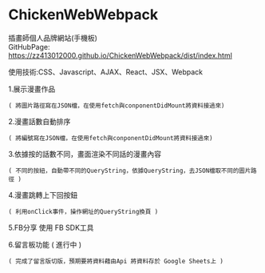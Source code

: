 # ChickenWebWebpack
插畫師個人品牌網站(手機板)  
GitHubPage: https://zz413012000.github.io/ChickenWebWebpack/dist/index.html

使用技術:CSS、Javascript、AJAX、React、JSX、Webpack  

1.展示漫畫作品  

    ( 將圖片路徑寫在JSON檔，在使用fetch與conponentDidMount將資料接過來)  

2.漫畫話數自動排序  

    ( 將編號寫在JSON檔，在使用fetch與conponentDidMount將資料接過來)  
   
3.依據按的話數不同，畫面渲染不同話的漫畫內容  

    ( 不同的按紐，自動帶不同的QueryString，依據QueryString，去JSON檔取不同的圖片路徑 )  
   
4.漫畫跳轉上下回按鈕  

    ( 利用onClick事件，操作網址的QueryString換頁 )  
   
5.FB分享 使用 FB SDK工具  

6.留言板功能  ( 進行中 )  

    ( 完成了留言版切版，預期要將資料藉由Api 將資料存於 Google Sheets上 )  
   
